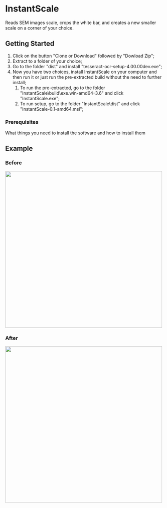 # InstantScale
Reads SEM images scale, crops the white bar, and creates a new smaller scale on a corner of your choice.

## Getting Started

1. Click on the button "Clone or Download" followed by "Dowload Zip";
2. Extract to a folder of your choice;
3. Go to the folder "dist" and install "tesseract-ocr-setup-4.00.00dev.exe";
4. Now you have two choices, install InstantScale on your computer and then run it or just run the pre-extracted build without the need to further install;
    1. To run the pre-extracted, go to the folder "InstantScale\build\exe.win-amd64-3.6" and click "InstantScale.exe";
    2. To run setup, go to the folder "InstantScale\dist" and click "InstantScale-0.1-amd64.msi"; 


### Prerequisites

What things you need to install the software and how to install them

## Example
### Before
<img src="http://i.imgur.com/62LpuB6.png" width="500">

### After
<img src="http://i.imgur.com/NdoLOkH.png" width="500">
